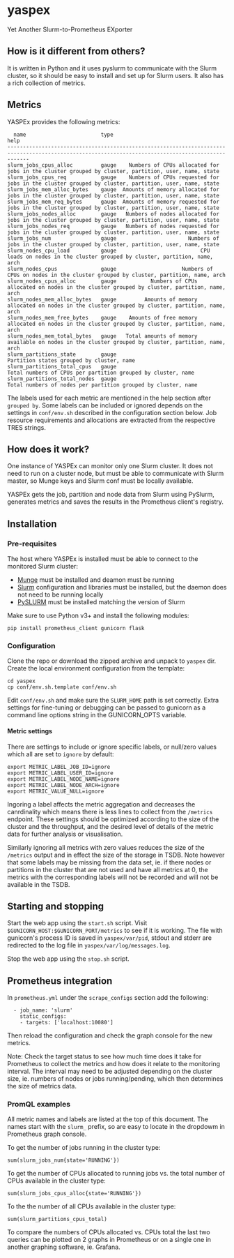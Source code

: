 # yaspex
Yet Another Slurm-to-Prometheus EXporter

## How is it different from others?

It is written in Python and it uses pyslurm to communicate with the Slurm cluster, so it should be easy to install and set up for Slurm users. It also has a rich collection of metrics.

## Metrics

YASPEx provides the following metrics:

```
  name                        type                                    help
---------------------------------------------------------------------------------------------------------------------------------------------------
slurm_jobs_cpus_alloc         gauge    Numbers of CPUs allocated for jobs in the cluster grouped by cluster, partition, user, name, state
slurm_jobs_cpus_req           gauge    Numbers of CPUs requested for jobs in the cluster grouped by cluster, partition, user, name, state
slurm_jobs_mem_alloc_bytes    gauge  Amounts of memory allocated for jobs in the cluster grouped by cluster, partition, user, name, state
slurm_jobs_mem_req_bytes      gauge  Amounts of memory requested for jobs in the cluster grouped by cluster, partition, user, name, state
slurm_jobs_nodes_alloc        gauge   Numbers of nodes allocated for jobs in the cluster grouped by cluster, partition, user, name, state
slurm_jobs_nodes_req          gauge   Numbers of nodes requested for jobs in the cluster grouped by cluster, partition, user, name, state
slurm_jobs_num                gauge                       Numbers of jobs in the cluster grouped by cluster, partition, user, name, state
slurm_nodes_cpu_load          gauge                           CPU loads on nodes in the cluster grouped by cluster, partition, name, arch
slurm_nodes_cpus              gauge                     Numbers of CPUs on nodes in the cluster grouped by cluster, partition, name, arch
slurm_nodes_cpus_alloc        gauge           Numbers of CPUs allocated on nodes in the cluster grouped by cluster, partition, name, arch
slurm_nodes_mem_alloc_bytes   gauge         Amounts of memory allocated on nodes in the cluster grouped by cluster, partition, name, arch
slurm_nodes_mem_free_bytes    gauge    Amounts of free memory allocated on nodes in the cluster grouped by cluster, partition, name, arch
slurm_nodes_mem_total_bytes   gauge   Total amounts of memory available on nodes in the cluster grouped by cluster, partition, name, arch
slurm_partitions_state        gauge                                                             Partition states grouped by cluster, name
slurm_partitions_total_cpus   gauge                                          Total numbers of CPUs per partition grouped by cluster, name
slurm_partitions_total_nodes  gauge                                         Total numbers of nodes per partition grouped by cluster, name
```

The labels used for each metric are mentioned in the help section after `grouped by`. Some labels can be included or ignored depends on the settings in `conf/env.sh` described in the configuration section below. Job resource requirements and allocations are extracted from the respective TRES strings.

## How does it work?

One instance of YASPEx can monitor only one Slurm cluster. It does not need to run on a cluster node, but must be able to communicate with Slurm master, so Munge keys and Slurm conf must be locally available.

YASPEx gets the job, partition and node data from Slurm using PySlurm, generates metrics and saves the results in the Prometheus client's registry.

## Installation

### Pre-requisites

The host where YASPEx is installed must be able to connect to the monitored Slurm cluster:
* [Munge](https://github.com/dun/munge/wiki/Installation-Guide) must be installed and deamon must be running
* [Slurm](https://github.com/SchedMD/slurm) configuration and libraries must be installed, but the daemon does not need to be running locally
* [PySLURM](https://pyslurm.github.io/) must be installed matching the version of Slurm

Make sure to use Python v3+ and install the following modules:

```
pip install prometheus_client gunicorn flask
```

### Configuration

Clone the repo or download the zipped archive and unpack to `yaspex` dir. Create the local environment configuration from the template:

```
cd yaspex
cp conf/env.sh.template conf/env.sh
```

Edit `conf/env.sh` and make sure the `SLURM_HOME` path is set correctly. Extra settings for fine-tuning or debugging can be passed to gunicorn as a command line options string in the GUNICORN_OPTS variable.

#### Metric settings

There are settings to include or ignore specific labels, or null/zero values which all are set to `ignore` by default:

```
export METRIC_LABEL_JOB_ID=ignore
export METRIC_LABEL_USER_ID=ignore
export METRIC_LABEL_NODE_NAME=ignore
export METRIC_LABEL_NODE_ARCH=ignore
export METRIC_VALUE_NULL=ignore
```

Ingoring a label affects the metric aggregation and decreases the canrdinality which means there is less lines to collect from the `/metrics` endpoint. These settings should be optimized according to the size of the cluster and the throughput, and the desired level of details of the metric data for further analysis or visualisation. 

Similarly ignoring all metrics with zero values reduces the size of the `/metrics` output and in effect the size of the storage in TSDB. Note however that some labels may be missing from the data set, ie. if there nodes or partitions in the cluster that are not used and have all metrics at 0, the metrics with the corresponding labels will not be recorded and will not be available in the TSDB.

## Starting and stopping

Start the web app using the `start.sh` script. Visit `$GUNICORN_HOST:$GUNICORN_PORT/metrics` to see if it is working. The file with gunicorn's process ID is saved in `yaspex/var/pid`, stdout and stderr are redirected to the log file in `yaspex/var/log/messages.log`.

Stop the web app using the `stop.sh` script.

## Prometheus integration

In `prometheus.yml` under the `scrape_configs` section add the following:

```
  - job_name: 'slurm'
    static_configs:
    - targets: ['localhost:10080']
```

Then reload the configuration and check the graph console for the new metrics.

Note: Check the target status to see how much time does it take for Prometheus to collect the metrics and how does it relate to the monitoring interval. The interval may need to be adjusted depending on the cluster size, ie. numbers of nodes or jobs running/pending, which then determines the size of metrics data.

### PromQL examples

All metric names and labels are listed at the top of this document. The names start with the `slurm_` prefix, so are easy to locate in the dropdowm in Prometheus graph console.

To get the number of jobs running in the cluster type:

```sum(slurm_jobs_num{state='RUNNING'})```

To get the number of CPUs allocated to running jobs vs. the total number of CPUs available in the cluster type:

```sum(slurm_jobs_cpus_alloc{state='RUNNING'})```

To the the number of all CPUs available in the cluster type:

```sum(slurm_partitions_cpus_total)```

To compare the numbers of CPUs allocated vs. CPUs total the last two queries can be plotted on 2 graphs in Prometheus or on a single one in another graphing software, ie. Grafana.
